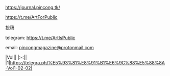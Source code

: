 https://journal.pincong.tk/

https://t.me/ArtForPublic

投稿

telegram:
https://t.me/ArtIsPublic

email:
pincongmagazine@protonmail.com

|Vol||
|:-:||
|1|https://telegra.ph/%E5%93%81%E8%91%B1%E6%9C%88%E5%88%8A-Vol1-02-02|
